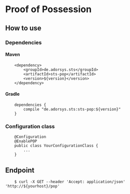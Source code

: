 # Proof of Possession

## How to use

### Dependencies

#### Maven

```
    <dependency>
        <groupId>de.adorsys.sts</groupId>
        <artifactId>sts-pop</artifactId>
        <version>${version}</version>
    </dependency>
```

#### Gradle

```
    dependencies {
        compile "de.adorsys.sts:sts-pop:${version}"
    }
```

### Configuration class

```
    @Configuration
    @EnablePOP
    public class YourConfigurationClass {
        ...
    }
```

## Endpoint

```
    $ curl -X GET --header 'Accept: application/json' 'http://${yourhost}/pop'
```

